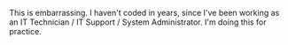 This is embarrassing. I haven't coded in years, since I've been working as an IT Technician / IT Support / System Administrator. I'm doing this for practice.
